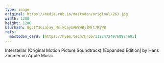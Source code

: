 ```yaml
---
type: image
original: https://media.r0b.io/mastodon/original/263.jpg
width: 1200
height: 1200
blurhash: UgJIY1oza}ay_Ns:kCayIAWBWBj[M{t7RjWB
refs:
  mastodon_card: [https://hyem.tech/@rob/112247249768824695]
---
```


Interstellar (Original Motion Picture Soundtrack) [Expanded Edition] by Hans Zimmer on Apple Music
